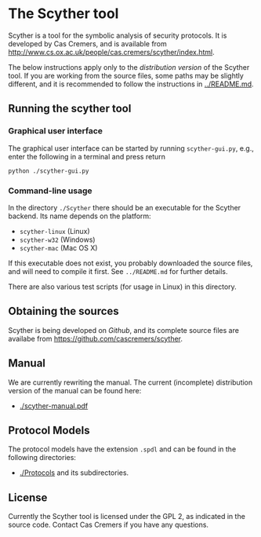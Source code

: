 The Scyther tool
================

Scyther is a tool for the symbolic analysis of security protocols. It is
developed by Cas Cremers, and is available from
<http://www.cs.ox.ac.uk/people/cas.cremers/scyther/index.html>.

The below instructions apply only to the *distribution version* of
the Scyther tool. If you are working from the source files, some paths may be
slightly different, and it is recommended to follow the instructions in [../README.md](../README.md).

Running the scyther tool
------------------------

### Graphical user interface ###

The graphical user interface can be started by running `scyther-gui.py`,
e.g., enter the following in a terminal and press return

	python ./scyther-gui.py

### Command-line usage ###

In the directory `./Scyther` there should be an executable for the
Scyther backend. Its name depends on the platform:

 * `scyther-linux` (Linux)
 * `scyther-w32` (Windows)
 * `scyther-mac` (Mac OS X)

If this executable does not exist, you probably downloaded the source
files, and will need to compile it first. See `../README.md` for further
details.

There are also various test scripts (for usage in Linux) in this
directory.

Obtaining the sources
----------------------

Scyther is being developed on *Github*, and its complete source files are
availabe from
<https://github.com/cascremers/scyther>.

Manual
------

We are currently rewriting the manual. The current (incomplete)
distribution version of the manual can be found here:

  * [./scyther-manual.pdf](scyther-manual.pdf)


Protocol Models
---------------

The protocol models have the extension `.spdl` and can be found in the following directories:

  * [./Protocols](Protocols) and its subdirectories.

License
-------

Currently the Scyther tool is licensed under the GPL 2, as indicated in
the source code. Contact Cas Cremers if you have any questions.

